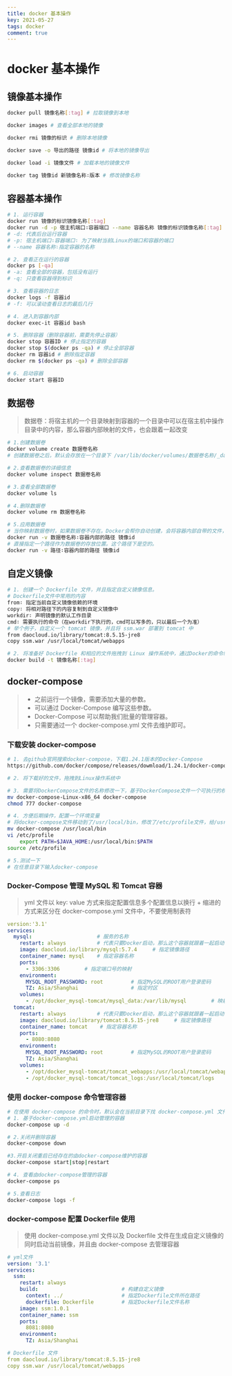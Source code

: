 ```yaml
---
title: docker 基本操作
key: 2021-05-27
tags: docker
comment: true
---
```


# docker 基本操作

## 镜像基本操作

```sh
docker pull 镜像名称[:tag] # 拉取镜像到本地

docker images # 查看全部本地的镜像

docker rmi 镜像的标识 # 删除本地镜像

docker save -o 导出的路径 镜像id # 将本地的镜像导出

docker load -i 镜像文件 # 加载本地的镜像文件

docker tag 镜像id 新镜像名称∶版本 # 修改镜像名称
```

## 容器基本操作

```sh
# 1. 运行容器
docker run 镜像的标识镜像名称[:tag]
docker run -d -p 宿主机端口∶容器端口 --name 容器名称 镜像的标识镜像名称[:tag]
# -d: 代表后台运行容器
# -p: 宿主机端口∶容器端口∶ 为了映射当前Linux的端口和容器的端口
# --name 容器名称∶指定容器的名称

# 2. 查看正在运行的容器
docker ps [-qa]
# -a: 查看全部的容器，包括没有运行
# -q: 只查看容器得到标识

# 3. 查看容器的日志
docker logs -f 容器id
# -f: 可以滚动查看日志的最后几行

# 4. 进入到容器内部
docker exec-it 容器id bash

# 5. 删除容器（删除容器前，需要先停止容器）
docker stop 容器ID # 停止指定的容器
docker stop $(docker ps -qa) # 停止全部容器
docker rm 容器id # 删除指定容器
docker rm $(docker ps -qa) # 删除全部容器

# 6. 启动容器
docker start 容器ID
```

## 数据卷

> 数据卷：将宿主机的一个目录映射到容器的一个目录中可以在宿主机中操作目录中的内容，那么容器内部映射的文件，也会跟着一起改变



```sh
# 1.创建数据卷
docker volume create 数据卷名称
# 创建数据卷之后，默认会存放在一个目录下 /var/lib/docker/volumes/数据卷名称/_data

# 2.查看数据卷的详细信息
docker volume inspect 数据卷名称

# 3.查看全部数据卷
docker volume ls

# 4.删除数据卷
docker volume rm 数据卷名称

# 5.应用数据卷
# 当你映射数据卷时，如果数据卷不存在。Docker会帮你自动创建，会将容器内部自带的文件，存储在默认的存放路径中。
docker run -v 数据卷名称∶容器内部的路径 镜像id
# 直接指定一个路径作为数据卷的存放位置。这个路径下是空的。
docker run -v 路径∶容器内部的路径 镜像id
```

## 自定义镜像

```sh
# 1. 创建一个 Dockerfile 文件，并且指定自定义镜像信息。
# Dockerfile文件中常用的内容
from∶ 指定当前自定义镜像依赖的环境
copy∶ 将相对路径下的内容复制到自定义镜像中
workdir∶ 声明镜像的默认工作目录
cmd∶ 需要执行的命令（在workdir下执行的，cmd可以写多的，只以最后一个为准）
# 举个例子，自定义一个 tomcat 镜像，并且将 ssm.war 部署到 tomcat 中
from daocloud.io/library/tomcat:8.5.15-jre8
copy ssm.war /usr/local/tomcat/webapps

# 2. 将准备好 Dockerfile 和相应的文件拖拽到 Linux 操作系统中，通过Docker的命令制作镜像
docker build -t 镜像名称[:tag]
```

## docker-compose

> - 之前运行一个镜像，需要添加大量的参数。
> - 可以通过 Docker-Compose 编写这些参数。
> - Docker-Compose 可以帮助我们批量的管理容器。
> - 只需要通过一个 docker-compose.yml 文件去维护即可。

### 下载安装 docker-compose

```sh
# 1. 去github官网搜索docker-compose，下载1.24.1版本的Docker-Compose
https://github.com/docker/compose/releases/dowmload/1.24.1/docker-compose-Linux-x86_64

# 2. 将下载好的文件，拖拽到Linux操作系统中

# 3. 需要将DockerCompose文件的名称修改一下，基于DockerCompose文件一个可执行的权限
mv docker-compose-Linux-x86_64 docker-compose
chmod 777 docker-compose

# 4. 方便后期操作，配置一个环境变量
# 将docker-compose文件移动到了/usr/local/bin，修改了/etc/profile文件，给/usr/local/bin配置到了PATH中
mv docker-compose /usr/local/bin
vi /etc/profile
    export PATH=$JAVA_HOME:/usr/local/bin:$PATH
source /etc/profile

# 5.测试一下
# 在任意目录下输入docker-compose
```

### Docker-Compose 管理 MySQL 和 Tomcat 容器

> yml 文件以 key∶ value 方式来指定配置信息多个配置信息以换行 + 缩进的方式来区分在 docker-compose.yml 文件中，不要使用制表符

```yaml
version:'3.1'
services:
  mysql:                     # 服务的名称
    restart: always          # 代表只要Docker启动，那么这个容器就跟着一起启动
    image: daocloud.io/library/mysql:5.7.4     # 指定镜像路径
    container_name: mysql    # 指定容器名称
    ports:
      - 3306:3306        # 指定端口号的映射
    environment:
      MYSQL_ROOT_PASSWORD: root         # 指定MySQL的ROOT用户登录密码
      TZ: Asia/Shanghai                 # 指定时区
    volumes:
      - /opt/docker_mysql-tomcat/mysql_data:/var/lib/mysql        # 映射数据卷
  tomcat:
    restart: always          # 代表只要Docker启动，那么这个容器就跟着一起启动
    image: daocloud.io/library/tomcat:8.5.15-jre8     # 指定镜像路径
    container_name: tomcat    # 指定容器名称
    ports:
      - 8080:8080
    environment:
      MYSQL_ROOT_PASSWORD: root         # 指定MySQL的ROOT用户登录密码
      TZ: Asia/Shanghai
    volumes:
      - /opt/docker_mysql-tomcat/tomcat_webapps:/usr/local/tomcat/webapps
      - /opt/docker_mysql-tomcat/tomcat_logs:/usr/local/tomcat/logs

```

### 使用 docker-compose 命令管理容器

```sh
# 在使用 docker-compose 的命令时，默认会在当前目录下找 docker-compose.yml 文件
# 1. 基于docker-compose.yml启动管理的容器
docker-compose up -d

# 2.关闭并删除容器
docker-compose down

#3.开启关闭重启已经存在的由docker-compose维护的容器
docker-compose start|stop|restart

# 4. 查看由docker-compose管理的容器
docker-compose ps

# 5.查看日志
docker-compose logs -f

```

### docker-compose 配置 Dockerfile 使用

> 使用 docker-compose.yml 文件以及 Dockerfile 文件在生成自定义镜像的同时启动当前镜像，并且由 docker-compose 去管理容器

```yaml
# yml文件
version: '3.1'
services:
  ssm:
    restart: always
    build:                           # 构建自定义镜像
      context: ../                   # 指定Dockerfile文件所在路径
      dockerfile: Dockerfile         # 指定Dockerfile文件名称
    image: ssm:1.0.1
    container_name: ssm
    ports:
      8081:8080
    environment:
      TZ: Asia/Shanghai

# Dockerfile 文件
from daocloud.io/library/tomcat:8.5.15-jre8
copy ssm.war /usr/local/tomcat/webapps
```

